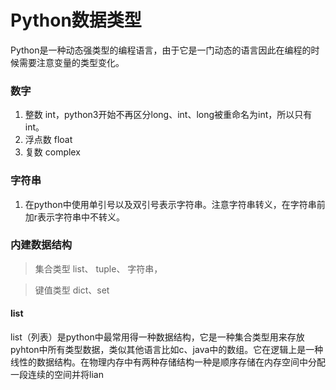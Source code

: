 # Python数据类型
Python是一种动态强类型的编程语言，由于它是一门动态的语言因此在编程的时候需要注意变量的类型变化。
### 数字
1.  整数 int，python3开始不再区分long、int、long被重命名为int，所以只有int。
2.  浮点数 float
3.  复数 complex
### 字符串
1.  在python中使用单引号以及双引号表示字符串。注意字符串转义，在字符串前加r表示字符串中不转义。
### 内建数据结构
 >  集合类型  list、 tuple、 字符串，  

>  键值类型  dict、set

####  list
list（列表）是python中最常用得一种数据结构，它是一种集合类型用来存放pyhton中所有类型数据，类似其他语言比如c、java中的数组。它在逻辑上是一种线性的数据结构。在物理内存中有两种存储结构一种是顺序存储在内存空间中分配一段连续的空间并将lian



<!--stackedit_data:
eyJoaXN0b3J5IjpbMTAzMTAwNjk4Miw1OTk0MTUyMTYsLTM0Mj
UwOTE3MiwxMTI4OTYzMzI0LC01ODUzNDAwMTUsLTE2MjM2OTQz
MDQsMTYyNTU5OTIwNiwxODAxMTI0MTA2LC0xMzg5OTA2NywtMT
YyNjg1MTI3OCw3MjUxOTA5MzVdfQ==
-->